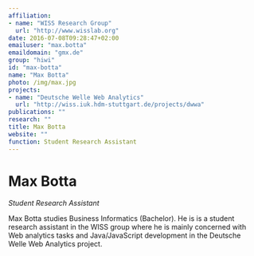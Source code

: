 ```yaml
---
affiliation:
- name: "WISS Research Group"
  url: "http://www.wisslab.org"
date: 2016-07-08T09:28:47+02:00
emailuser: "max.botta"
emaildomain: "gmx.de"
group: "hiwi"
id: "max-botta"
name: "Max Botta"
photo: /img/max.jpg
projects:
- name: "Deutsche Welle Web Analytics"
  url: "http://wiss.iuk.hdm-stuttgart.de/projects/dwwa"
publications: ""
research: ""
title: Max Botta
website: ""
function: Student Research Assistant
---
```


# Max Botta

*Student Research Assistant*

Max Botta studies Business Informatics (Bachelor). He is is a student research assistant in the WISS group where he is mainly concerned with Web analytics tasks and Java/JavaScript development in the Deutsche Welle Web Analytics project.
